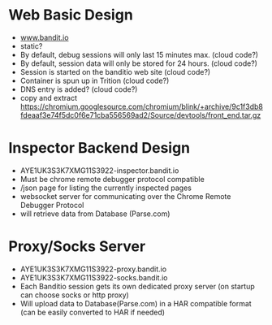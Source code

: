 # Web Basic Design
- www.bandit.io
- static?
- By default, debug sessions will only last 15 minutes max.  (cloud code?)
- By default, session data will only be stored for 24 hours. (cloud code?)
- Session is started on the banditio web site (cloud code?)
- Container is spun up in Trition  (cloud code?)
- DNS entry is added? (cloud code?)
- copy and extract https://chromium.googlesource.com/chromium/blink/+archive/9c1f3db8fdeaaf3e74f5dc0f6e71cba556569ad2/Source/devtools/front_end.tar.gz

# Inspector Backend Design
- AYE1UK3S3K7XMG11S3922-inspector.bandit.io
- Must be chrome remote debugger protocol compatible
- /json page for listing the currently inspected pages
- websocket server for communicating over the Chrome Remote Debugger Protocol
- will retrieve data from Database (Parse.com)


# Proxy/Socks Server
- AYE1UK3S3K7XMG11S3922-proxy.bandit.io
- AYE1UK3S3K7XMG11S3922-socks.bandit.io
- Each Banditio session gets its own dedicated proxy server (on startup can choose socks or http proxy)
- Will upload data to Database(Parse.com) in a HAR compatible format (can be easily converted to HAR if needed)
